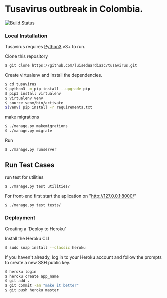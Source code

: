 # Tusavirus outbreak in Colombia.



[![Build Status](https://travis-ci.org/joemccann/dillinger.svg?branch=master)](https://tusavirusluis.herokuapp.com/)

### Local Installation

Tusavirus requires [Python3](https://www.python.org/) v3+ to run.


Clone this repository

```sh
$ git clone https://github.com/luiseduardiazc/tusavirus.git
```
Create virtualenv and Install the dependencies.

```sh
$ cd tusavirus
$ python3 -m pip install --upgrade pip
$ pip3 install virtualenv
$ virtualenv venv
$ source venv/bin/activate
$(venv) pip install -r requirements.txt 
```

make migrations
```sh
$ ./manage.py makemigrations
$ ./manage.py migrate
```
Run 
```sh
$ ./manage.py runserver
```
## Run Test Cases

run test for utilities

```sh
$ ./manage.py test utilities/
```

For front-end first start the aplication on  "http://127.0.0.1:8000/"

```sh
$ ./manage.py test tests/ 
```

### Deployment
Creating a 'Deploy to Heroku' 

Install the Heroku CLI
```sh
$ sudo snap install --classic heroku
```
If you haven't already, log in to your Heroku account and follow the prompts to create a new SSH public key.
```sh
$ heroku login
$ heroku create app_name
$ git add .
$ git commit -am "make it better"
$ git push heroku master
```
